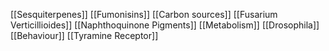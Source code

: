 [[Sesquiterpenes]]
[[Fumonisins]]
[[Carbon sources]]
[[Fusarium Verticillioides]]
[[Naphthoquinone Pigments]]
[[Metabolism]]
[[Drosophila]]
[[Behaviour]]
[[Tyramine Receptor]]
